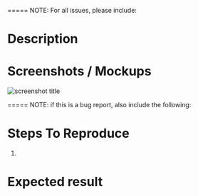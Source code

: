 ===== NOTE: For all issues, please include:

# Description

# Screenshots / Mockups

![screenshot title](https://via.placeholder.com/150)

===== NOTE: if this is a bug report, also include the following:

# Steps To Reproduce

1.

# Expected result
